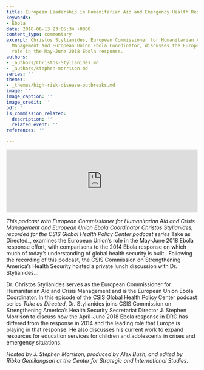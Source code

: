 ```yaml
---
title: European Leadership in Humanitarian Aid and Emergency Health Response
keywords:
- Ebola
date: 2018-06-13 23:05:34 +0000
content_type: commentary
excerpt: Christos Stylianides, European Commissioner for Humanitarian Aid and Crisis
  Management and European Union Ebola Coordinator, discusses the European Union’s
  role in the May-June 2018 Ebola response.
authors:
- _authors/Christos-Stylianides.md
- _authors/stephen-morrison.md
series: ''
themes:
- _themes/high-risk-disease-outbreaks.md
image: ''
image_caption: ''
image_credit: ''
pdf: ''
is_commission_related:
  description: ''
  related_event: ''
references: ''

---
```

<iframe width="100%" height="166" scrolling="no" frameborder="no" src="https://w.soundcloud.com/player/?url=https%3A//api.soundcloud.com/tracks/457776030&amp;color=ff7700&amp;show_artwork=false"></iframe>

_This podcast with European Commissioner for Humanitarian Aid and Crisis Management and European Union Ebola Coordinator Christos Stylianides, recorded for the CSIS Global Health Policy Center podcast series_ Take as Directed_, examines the European Union’s role in the May-June 2018 Ebola response effort, with comparisons to the 2014 Ebola response on which much of today’s understanding of global health security is built.  Following the recording of this podcast, the CSIS Commission on Strengthening America’s Health Security hosted a private lunch discussion with Dr. Stylianides._

Dr. Christos Stylianides serves as the European Commissioner for Humanitarian Aid and Crisis Management and is the European Union Ebola Coordinator. In this episode of the CSIS Global Health Policy Center podcast series _Take as Directed_, Dr. Stylianides joins CSIS Commission on Strengthening America’s Health Security Secretariat Director J. Stephen Morrison to discuss how the April-June 2018 Ebola response in DRC has differed from the response in 2014 and the leading role that Europe is playing in that response. He also discusses his current work to expand resources for education services for children and adolescents in crises and emergency situations.

 _Hosted by J. Stephen Morrison, produced by Alex Bush, and edited by Ribka Gemilangsari at the Center for Strategic and International Studies._